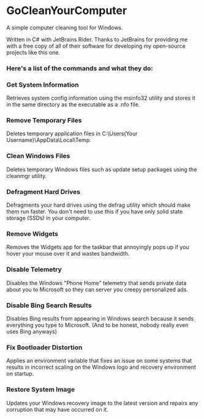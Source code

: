 # GoCleanYourComputer
A simple computer cleaning tool for Windows.

Written in C# with JetBrains Rider. Thanks to JetBrains for providing me with a free copy of all of their software for developing my open-source projects like this one.

### Here's a list of the commands and what they do:

### Get System Information

Retrieves system config information using the msinfo32 utility and stores it in the same directory as the executable as a .nfo file.

### Remove Temporary Files

Deletes temporary application files in C:\Users\(Your Username)\AppData\Local\Temp.

### Clean Windows Files

Deletes temporary Windows files such as update setup packages using the cleanmgr utility.

### Defragment Hard Drives

Defragments your hard drives using the defrag utility which should make them run faster. You don't need to use this if you have only solid state storage (SSDs) in your computer.

### Remove Widgets

Removes the Widgets app for the taskbar that annoyingly pops up if you hover your mouse over it and wastes bandwidth.

### Disable Telemetry

Disables the Windows "Phone Home" telemetry that sends private data about you to Microsoft so they can server you creepy personalized ads.

### Disable Bing Search Results

Disables Bing results from appearing in Windows search because it sends everything you type to Microsoft. (And to be honest, nobody really even uses Bing anyways)

### Fix Bootloader Distortion

Applies an environment variable that fixes an issue on some systems that results in incorrect scaling on the Windows logo and recovery environment on startup.

### Restore System Image

Updates your Windows recovery image to the latest version and repairs any corruption that may have occurred on it.
